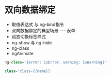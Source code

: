 # 双向数据绑定

- 取值表达式 与 ng-bind指令
- 双向数据绑定的典型场景 --- 表单
- 动态切换标签样式
- ng-show 与 ng-hide
- ng-class
- ngAnimate



```js
ng-class='{error: isError, warning: isWarning}'

class='class-{{name}}'
```



